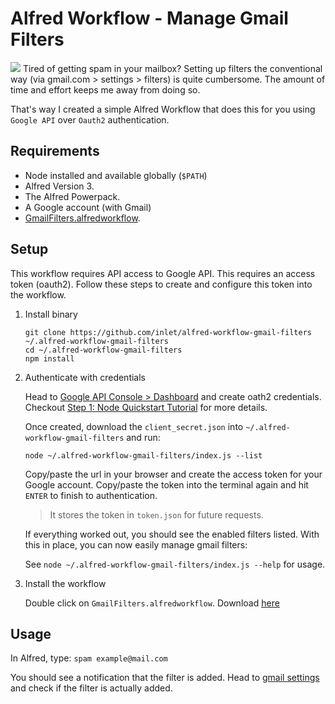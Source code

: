 # Alfred Workflow - Manage Gmail Filters

![](https://user-images.githubusercontent.com/232559/29885279-8761bab6-8db6-11e7-980f-c233b25a24ae.png)
Tired of getting spam in your mailbox? Setting up filters the conventional way (via gmail.com > settings > filters) is quite cumbersome. The amount of time and effort keeps me away from doing so. 

That's way I created a simple Alfred Workflow that does this for you using `Google API` over `Oauth2` authentication.

## Requirements

- Node installed and available globally (`$PATH`)
- Alfred Version 3.
- The Alfred Powerpack.
- A Google account (with Gmail)
- [GmailFilters.alfredworkflow](https://github.com/inlet/alfred-workflow-gmail-filters/blob/master/GmailFilters.alfredworkflow?raw=true).

## Setup

This workflow requires API access to Google API. This requires an access token (oauth2). Follow these steps to create and configure this token into the workflow.

1. Install binary

       git clone https://github.com/inlet/alfred-workflow-gmail-filters ~/.alfred-workflow-gmail-filters
       cd ~/.alfred-workflow-gmail-filters
       npm install
    
2. Authenticate with credentials

   Head to [Google API Console > Dashboard](https://console.developers.google.com/apis) and create oath2 credentials.
   Checkout [Step 1: Node Quickstart Tutorial](https://developers.google.com/gmail/api/quickstart/nodejs) for more details.

   Once created, download the `client_secret.json` into `~/.alfred-workflow-gmail-filters` and run:

       node ~/.alfred-workflow-gmail-filters/index.js --list
    
   Copy/paste the url in your browser and create the access token for your Google account. Copy/paste the token into the terminal again and hit `ENTER` to finish to authentication.

    > It stores the token in `token.json` for future requests.

   If everything worked out, you should see the enabled filters listed. With this in place, you can now easily manage gmail filters:

   See `node ~/.alfred-workflow-gmail-filters/index.js --help` for usage.

3. Install the workflow

   Double click on `GmailFilters.alfredworkflow`. Download [here](https://github.com/inlet/alfred-workflow-gmail-filters/blob/master/GmailFilters.alfredworkflow?raw=true)

## Usage

In Alfred, type: `spam example@mail.com`

You should see a notification that the filter is added. Head to [gmail settings](https://gmail.com) and check if the filter is actually added.
